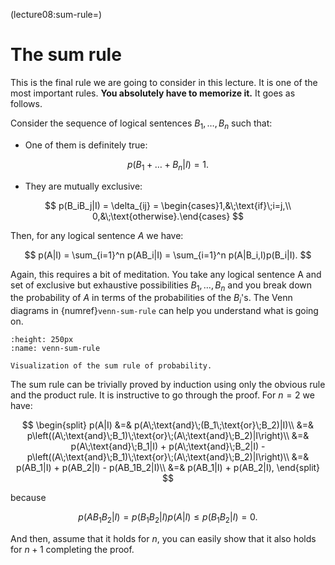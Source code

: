 (lecture08:sum-rule=)
# The sum rule

This is the final rule we are going to consider in this lecture.
It is one of the most important rules.
**You absolutely have to memorize it.**
It goes as follows.

Consider the sequence of logical sentences $B_1,\dots,B_n$ such that:
+ One of them is definitely true:

$$
p(B_1 + \dots + B_n|I) = 1.
$$

+ They are mutually exclusive:

$$
p(B_iB_j|I) = \delta_{ij} = \begin{cases}1,&\;\text{if}\;i=j,\\ 0,&\;\text{otherwise}.\end{cases}
$$

Then, for any logical sentence $A$ we have:

$$
p(A|I) = \sum_{i=1}^n p(AB_i|I) = \sum_{i=1}^n p(A|B_i,I)p(B_i|I).
$$

Again, this requires a bit of meditation.
You take any logical sentence A and set of exclusive but exhaustive possibilities $B_1,\dots,B_n$ and you break down the probability of $A$ in terms of the probabilities of the $B_i$'s.
The Venn diagrams in {numref}`venn-sum-rule` can help you understand what is going on.

```{figure} venn_sum_rule.png
:height: 250px
:name: venn-sum-rule

Visualization of the sum rule of probability.
```

The sum rule can be trivially proved by induction using only the obvious rule and the product rule.
It is instructive to go through the proof.
For $n=2$ we have:

$$
\begin{split}
p(A|I) &=& p(A\;\text{and}\;(B_1\;\text{or}\;B_2)|I)\\
&=& p\left((A\;\text{and}\;B_1)\;\text{or}\;(A\;\text{and}\;B_2)|I\right)\\
&=& p(A\;\text{and}\;B_1|I) + p(A\;\text{and}\;B_2|I) - p\left((A\;\text{and}\;B_1)\;\text{or}\;(A\;\text{and}\;B_2)|I\right)\\
&=& p(AB_1|I) + p(AB_2|I) - p(AB_1B_2|I)\\
&=& p(AB_1|I) + p(AB_2|I),
\end{split}
$$

because

$$
p(AB_1B_2|I) = p(B_1B_2|I)p(A|I) \le p(B_1B_2|I) = 0.
$$

And then, assume that it holds for $n$, you can easily show that it also holds for $n+1$ completing the proof.
